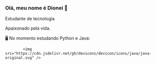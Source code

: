 ### Olá, meu nome é Dionei 👋
Estudante de tecnologia

 Apaixonado pela vida.
 
🖥️ No momento estudando Python e Java:

   
            <img src="https://cdn.jsdelivr.net/gh/devicons/devicon/icons/java/java-original.svg" />
          
          
          


